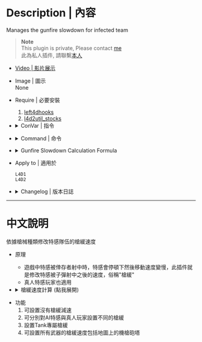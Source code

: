 # Description | 內容
Manages the gunfire slowdown for infected team

> __Note__ <br/>
This plugin is private, Please contact [me](https://github.com/fbef0102/Game-Private_Plugin#私人插件列表-private-plugins-list)<br/>
此為私人插件, 請聯繫[本人](https://github.com/fbef0102/Game-Private_Plugin#私人插件列表-private-plugins-list)

* [Video | 影片展示](https://youtu.be/TtGyesF7mhs)

* Image | 圖示
	<br/>None

* Require | 必要安裝
	1. [left4dhooks](https://forums.alliedmods.net/showthread.php?t=321696)
	2. [l4d2util_stocks](https://github.com/fbef0102/Game-Private_Plugin/tree/main/left4dead2/scripting/include)

* <details><summary>ConVar | 指令</summary>

	* cfg/sourcemod/l4d_si_slowdown.cfg
		```php
		// 50cal Machine gun cause this much slowdown * l4d_slowdown_gunfire. (-1: Game default settings; 0.0: No slowdown)
		l4d_slowdown_50cal_percent "-1.0"

		// AKs cause this much slowdown * l4d_slowdown_gunfire. (-1: Game default settings; 0.0: No slowdown)
		l4d_slowdown_ak_percent "0.6"

		// Auto Shotguns cause this much slowdown * l4d_slowdown_gunfire. (-1: Game default settings; 0.0: No slowdown)
		l4d_slowdown_auto_percent "0.6"

		// AWP cause this much slowdown * l4d_slowdown_gunfire. (-1: Game default settings; 0.0: No slowdown)
		l4d_slowdown_awp_percent "0.8"

		// Chrome Shotguns cause this much slowdown * l4d_slowdown_gunfire. (-1: Game default settings; 0.0: No slowdown)
		l4d_slowdown_chrome_percent "0.6"

		// Deagles cause this much slowdown * l4d_slowdown_gunfire. (-1: Game default settings; 0.0: No slowdown)
		l4d_slowdown_deagle_percent "0.3"

		// Fire causes this much slowdown * l4d_slowdown_gunfire. (-1: Game default settings; 0.0: No slowdown)
		l4d_slowdown_fire_percent "0.0"

		// Grenade Launcher cause this much slowdown * l4d_slowdown_gunfire. (-1: Game default settings; 0.0: No slowdown)
		l4d_slowdown_grenade_launcher_percent "1.0"

		// Maximum slowdown from gunfire for SI Player (-1: Game default settings; 0.0: No slowdown, 0.01-1.0: 1%%-100%% slowdown)
		l4d_slowdown_gunfire_player "0.0"

		// Maximum slowdown from gunfire for AI SI (-1: Game default settings; 0.0: No slowdown, 0.01-1.0: 1%%-100%% slowdown)
		l4d_slowdown_gunfire_si "0.0"

		// Maximum slowdown from gunfire for the AI Tank (-1: Game default settings; 0.0: No slowdown, 0.01-1.0: 1%%-100%% slowdown)
		l4d_slowdown_gunfire_tank "0.17"

		// Maximum slowdown from gunfire for the Tank Player (-1: Game default settings; 0.0: No slowdown, 0.01-1.0: 1%%-100%% slowdown)
		l4d_slowdown_gunfire_tank_player "0.1"

		// M4s cause this much slowdown * l4d_slowdown_gunfire. (-1: Game default settings; 0.0: No slowdown)
		l4d_slowdown_m4_percent "0.6"

		// M60 cause this much slowdown * l4d_slowdown_gunfire. (-1: Game default settings; 0.0: No slowdown)
		l4d_slowdown_m60_percent "1.0"

		// Silenced Uzis cause this much slowdown * l4d_slowdown_gunfire. (-1: Game default settings; 0.0: No slowdown)
		l4d_slowdown_mac_percent "0.3"

		// Military Rifles cause this much slowdown * l4d_slowdown_gunfire. (-1: Game default settings; 0.0: No slowdown)
		l4d_slowdown_military_percent "0.6"

		// Minigun cause this much slowdown * l4d_slowdown_gunfire. (-1: Game default settings; 0.0: No slowdown)
		l4d_slowdown_minigun_percent "-1.0"

		// Pistols cause this much slowdown * l4d_slowdown_gunfire. (-1: Game default settings; 0.0: No slowdown)
		l4d_slowdown_pistol_percent "-1.0"

		// Pump Shotguns cause this much slowdown * l4d_slowdown_gunfire. (-1: Game default settings; 0.0: No slowdown)
		l4d_slowdown_pump_percent "0.6"

		// Hunting Rifles cause this much slowdown * l4d_slowdown_gunfire. (-1: Game default settings; 0.0: No slowdown)
		l4d_slowdown_rifle_percent "0.6"

		// Scars cause this much slowdown * l4d_slowdown_gunfire. (-1: Game default settings; 0.0: No slowdown)
		l4d_slowdown_scar_percent "0.6"

		// Scouts cause this much slowdown * l4d_slowdown_gunfire. (-1: Game default settings; 0.0: No slowdown)
		l4d_slowdown_scout_percent "0.8"

		// Unsilenced uzis cause this much slowdown * l4d_slowdown_gunfire. (-1: Game default settings; 0.0: No slowdown)
		l4d_slowdown_uzi_percent "0.3"
		```
</details>

* <details><summary>Command | 命令</summary>
	
	None
</details>

* <details><summary>Gunfire Slowdown Calculation Formula</summary>
	
	* Effect: Tank current speed is 210<br/>
	If AI Tank being shot by ak47 bullet, speed is 210 - 210 * 0.17 * 0.6 = 188<br/>
	If Tank Player being shot by ak47 bullet, speed is 210 - 210 * 0.1 * 0.6 = 197<br/>
		```php
		l4d_slowdown_gunfire_tank "0.17"
		l4d_slowdown_gunfire_tank_player "0.1"
		l4d_slowdown_ak_percent "0.6"
		```
		
	* Effect: If AI Infected being shot by any weapon, game default slowdown settings<br/>
	If Infected Player being shot by any weapon, no slowdown<br/>
		```php
		l4d_slowdown_gunfire_si "-1.0"
		l4d_slowdown_gunfire_player "0.0"
		```
</details>

* Apply to | 適用於
	```
	L4D1
	L4D2
	```

* <details><summary>Changelog | 版本日誌</summary>

	* v3.1 (2023-2-13)
		* Add a cvar
			```c
			// Fire causes this much slowdown * l4d_slowdown_gunfire. (-1: Game default settings; 0.0: No slowdown)
			l4d_slowdown_fire_percent "-1.0"
			```
		* Remodify cvar name

	* v3.0
		* Remove water slowdown, couch speed control, only gunfire slowdown control
		* Add all weapons gunfire slowdown control including Minigun and 50cal Machine gun
		* Add AI infected and Player infected cvars
		* Modify gunfire slowdown calculation formula
		* Support L4D1

	* v2.7.1
		* [By Visor, Sir, darkid, Forgetest, A1m`, Derpduck](https://github.com/SirPlease/L4D2-Competitive-Rework/blob/master/addons/sourcemod/scripting/l4d2_slowdown_control.sp)
</details>

- - - -
# 中文說明
依據槍械種類修改特感隊伍的槍緩速度

* 原理
	* 遊戲中特感被倖存者射中時，特感會停頓下然後移動速度變慢，此插件就是修改特感被子彈射中之後的速度，俗稱"槍緩"
	* 真人特感玩家也適用
	
* <details><summary>槍緩速度計算 (點我展開)</summary>

	* 效果: 假設Tank目前移動速度為210<br/>
	當AI Tank被AK47射中時，速度變成210 - 210 * 0.17 * 0.6 = 188<br/>
		當真人Tank被AK47射中時，速度變成210 - 210 * 0.1 * 0.6 = 197<br/>
		```php
		l4d_slowdown_gunfire_tank "0.17"
		l4d_slowdown_gunfire_tank_player "0.1"
		l4d_slowdown_ak_percent "0.6"
		```

	* 效果: 當AI特感被任一槍械射中時，槍緩速度為遊戲預設計算方式<br/>
	當真人特感被任一槍械射中時，沒有槍緩減速<br/>
		```php
		l4d_slowdown_gunfire_si "-1.0"
		l4d_slowdown_gunfire_player "0.0"
		```
</details>

* 功能
	1. 可設置沒有槍緩減速
	2. 可分別對AI特感與真人玩家設置不同的槍緩
	3. 設置Tank專屬槍緩
	4. 可設置所有武器的槍緩速度包括地圖上的機槍砲塔
